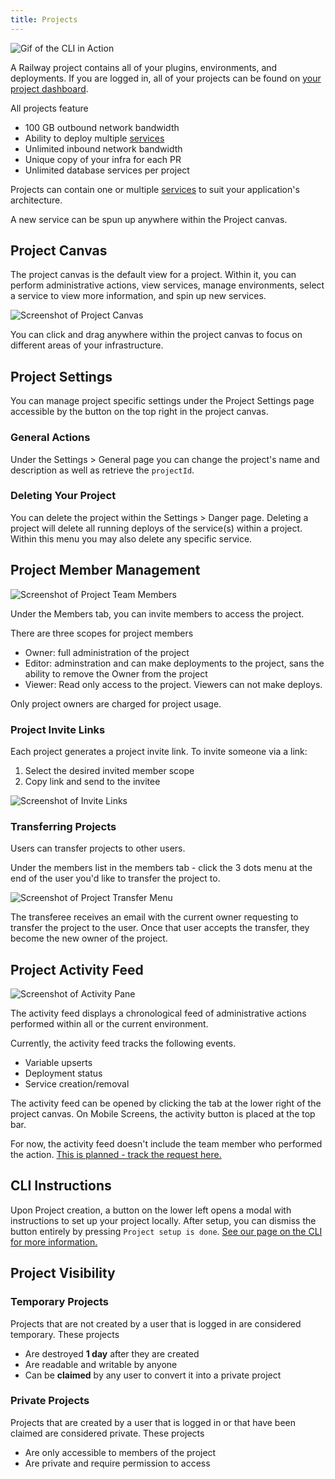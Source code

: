 ```yaml
---
title: Projects
---
```


<Image src="https://res.cloudinary.com/railway/image/upload/v1645132880/docs/project-page_ihrmaq.png"
alt="Gif of the CLI in Action"
layout="intrinsic"
width={779} height={442} quality={100} />

A Railway project contains all of your plugins, environments, and deployments. If you are logged in, all of your projects can be found on [your project dashboard](https://railway.app/dashboard).

All projects feature

- 100 GB outbound network bandwidth
- Ability to deploy multiple [services](/develop/services)
- Unlimited inbound network bandwidth
- Unique copy of your infra for each PR
- Unlimited database services per project

Projects can contain one or multiple [services](/develop/services) to suit your application's architecture.

A new service can be spun up anywhere within the Project canvas.

## Project Canvas

The project canvas is the default view for a project. Within it, you can perform administrative actions, view services, manage environments, select a service to view more information, and spin up new services.

<Image src="https://res.cloudinary.com/railway/image/upload/v1644620884/docs/ProjectPage_new_pa52tp.png"
alt="Screenshot of Project Canvas"
layout="responsive"
width={1377} height={823} quality={100} />

You can click and drag anywhere within the project canvas to focus on different areas of your infrastructure.

## Project Settings

You can manage project specific settings under the Project Settings page accessible by the button on the top right in the project canvas.

### General Actions

Under the Settings > General page you can change the project's name and description as well as retrieve the `projectId`.

### Deleting Your Project

You can delete the project within the Settings > Danger page. Deleting a project will delete all running deploys of the service(s) within a project. Within this menu you may also delete any specific service.

## Project Member Management

<Image src="https://res.cloudinary.com/railway/image/upload/v1644620958/docs/MemberView_New_p0s3be.png"
alt="Screenshot of Project Team Members"
layout="responsive"
width={1377} height={823} quality={100} />

Under the Members tab, you can invite members to access the project.

There are three scopes for project members

- Owner: full administration of the project
- Editor: adminstration and can make deployments to the project, sans the ability to remove the Owner from the project
- Viewer: Read only access to the project. Viewers can not make deploys.

Only project owners are charged for project usage.

### Project Invite Links

Each project generates a project invite link. To invite someone via a link:

1. Select the desired invited member scope
2. Copy link and send to the invitee

<Image src="https://res.cloudinary.com/railway/image/upload/v1631917785/docs/project-invite-member_kxmhtb.png"
alt="Screenshot of Invite Links"
layout="responsive"
width={910} height={272} quality={80} />

### Transferring Projects

Users can transfer projects to other users.

Under the members list in the members tab - click the 3 dots menu at the end of the user you'd like to transfer the project to.

<Image src="https://res.cloudinary.com/railway/image/upload/v1631917785/docs/project-transfer_iz4myn.png"
alt="Screenshot of Project Transfer Menu"
layout="intrinsic"
width={411} height={253} quality={80} />

The transferee receives an email with the current owner requesting to transfer the project to the user. Once that user accepts the transfer, they become the new owner of the project.

## Project Activity Feed

<Image
src="https://res.cloudinary.com/railway/image/upload/v1644302072/docs/activity_ctz3yb.png"
alt="Screenshot of Activity Pane"
layout="intrinsic"
width={387} height={297} quality={80} />

The activity feed displays a chronological feed of administrative actions performed within all or the current environment.

Currently, the activity feed tracks the following events.

- Variable upserts
- Deployment status
- Service creation/removal

The activity feed can be opened by clicking the tab at the lower right of the project canvas. On Mobile Screens, the activity button is placed at the top bar.

For now, the activity feed doesn't include the team member who performed the action. [This is planned - track the request here.](https://feedback.railway.app/feature-requests/p/user-audit-logs)

## CLI Instructions

Upon Project creation, a button on the lower left opens a modal with instructions to set up your project locally. After setup, you can dismiss the button entirely by pressing `Project setup is done`. [See our page on the CLI for more information.](/develop/cli/)

## Project Visibility

### Temporary Projects

Projects that are not created by a user that is logged in are considered temporary. These projects

- Are destroyed **1 day** after they are created
- Are readable and writable by anyone
- Can be **claimed** by any user to convert it into a private project

### Private Projects

Projects that are created by a user that is logged in or that have been claimed are considered private. These projects

- Are only accessible to members of the project
- Are private and require permission to access

